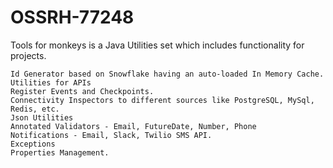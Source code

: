 # OSSRH-77248

Tools for monkeys is a Java Utilities set which includes functionality for projects.

    Id Generator based on Snowflake having an auto-loaded In Memory Cache.
    Utilities for APIs
    Register Events and Checkpoints.
    Connectivity Inspectors to different sources like PostgreSQL, MySql, Redis, etc.
    Json Utilities
    Annotated Validators - Email, FutureDate, Number, Phone
    Notifications - Email, Slack, Twilio SMS API.
    Exceptions
    Properties Management.

